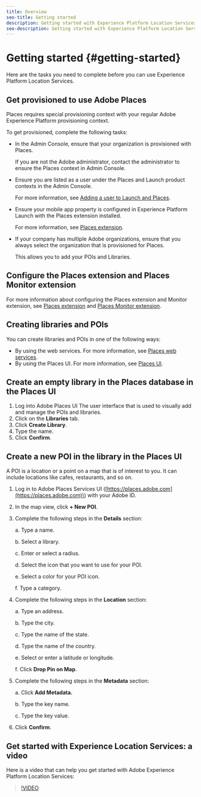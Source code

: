 ```yaml
---
title: Overview
seo-title: Getting started
description: Getting started with Experience Platform Location Services.
seo-description: Getting started with Experience Platform Location Services.
---
```


# Getting started {#getting-started}

Here are the tasks you need to complete before you can use Experience Platform Location Services.

## Get provisioned to use Adobe Places

Places requires special provisioning context with your regular Adobe Experience Platform provisioning context.

To get provisioned, complete the following tasks:

* In the Admin Console, ensure that your organization is provisioned with Places.   

  If you are not the Adobe administrator, contact the administrator to ensure the Places context in Admin Console.

* Ensure you are listed as a user under the Places and Launch product contexts in the Admin Console.  

   For more information, see [Adding a user to Launch and Places](https://placesdocs.com/places-services-by-adobe-documentation/adding-a-user-to-launch-and-places).

* Ensure your mobile app property is configured in Experience Platform Launch with the Places extension installed.   

  For more information, see [Places extension](https://placesdocs.com/places-services-by-adobe-documentation/configure-places-in-the-sdk/places-extension). 

* If your company has multiple Adobe organizations, ensure that you always select the organization that is provisioned for Places.  

  This allows you to add your POIs and Libraries.

## Configure the Places extension and Places Monitor extension

For more information about configuring the Places extension and Monitor extension, see [Places extension](https://placesdocs.com/places-services-by-adobe-documentation/configure-places-in-the-sdk/places-extension) and [Places Monitor extension](https://placesdocs.com/places-services-by-adobe-documentation/configure-places-in-the-sdk/places-monitor-extension).

## Creating libraries and POIs

You can create libraries and POIs in one of the following ways:

* By using the web services. For more information, see [Places web services](https://placesdocs.com/places-services-by-adobe-documentation/places-rest-apis).
* By using the Places UI. For more information, see [Places UI](https://placesdocs.com/places-services-by-adobe-documentation/places-database-management-1). 

## Create an empty library in the Places database in the Places UI

1. Log into Adobe Places UI  The user interface that is used to visually add and manage the POIs and libraries. 
2. Click on the **Libraries** tab.
3. Click **Create Library**.
4. Type the name.
5. Click **Confirm**.

## Create a new POI in the library in the Places UI

A POI is a location or a point on a map that is of interest to you. It can include locations like cafes, restaurants, and so on.

1. Log in to Adobe Places Services UI \([https://places.adobe.com](https://places.adobe.com)\) with your Adobe ID.
2. In the map view, click **+ New POI**. 
3. Complete the following steps in the **Details** section:

   a. Type a name.

   b. Select a library.

   c. Enter or select a radius.

   d. Select the icon that you want to use for your POI.

   e. Select a color for your POI icon.

   f. Type a category.

4. Complete the following steps in the **Location** section:

   a. Type an address.

   b. Type the city.

   c. Type the name of the state.

   d. Type the name of the country.

   e. Select or enter a latitude or longitude.

   f. Click **Drop Pin on Map**.

5. Complete the following steps in the **Metadata** section:

   a. Click **Add Metadata.**

   b. Type the key name.

   c. Type the key value.

6. Click **Confirm**. 

## Get started with Experience Location Services: a video

Here is a video that can help you get started with Adobe Experience Platform Location Services:

>[!VIDEO](https://www.youtube.com/watch?v=aV6i\_ayxWCw)